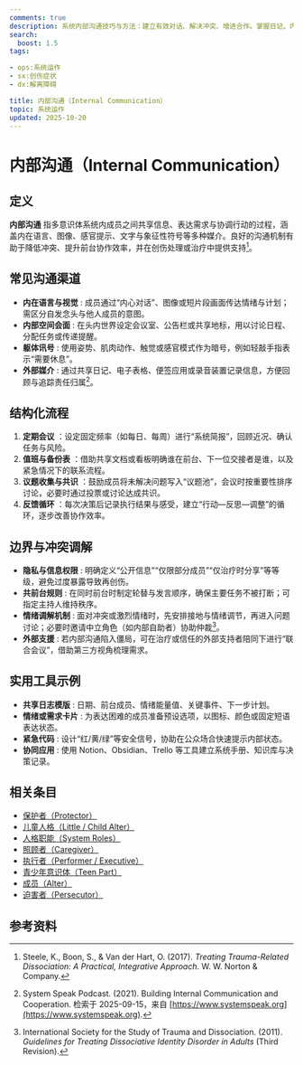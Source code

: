 ```yaml
---
comments: true
description: 系统内部沟通技巧与方法：建立有效对话、解决冲突、增进合作。掌握日记、内部会议等实用工具，提升系统协作效率
search:
  boost: 1.5
tags:

- ops:系统运作
- sx:创伤症状
- dx:解离障碍

title: 内部沟通（Internal Communication）
topic: 系统运作
updated: 2025-10-20
---
```


# 内部沟通（Internal Communication）

## 定义

**内部沟通** 指多意识体系统内成员之间共享信息、表达需求与协调行动的过程，涵盖内在语言、图像、感官提示、文字与象征性符号等多种媒介。良好的沟通机制有助于降低冲突、提升前台协作效率，并在创伤处理或治疗中提供支持[^内部沟通-1]。

## 常见沟通渠道

- **内在语言与视觉** : 成员通过“内心对话”、图像或短片段画面传达情绪与计划；需区分自发念头与他人成员的意图。
- **内部空间会面** : 在头内世界设定会议室、公告栏或共享地标，用以讨论日程、分配任务或传递提醒。
- **躯体讯号** : 使用姿势、肌肉动作、触觉或感官模式作为暗号，例如轻敲手指表示“需要休息”。
- **外部媒介** : 通过共享日记、电子表格、便签应用或录音装置记录信息，方便回顾与追踪责任归属[^内部沟通-2]。

## 结构化流程

1. **定期会议** ：设定固定频率（如每日、每周）进行“系统简报”，回顾近况、确认任务与风险。
2. **值班与备份表** ：借助共享文档或看板明确谁在前台、下一位交接者是谁，以及紧急情况下的联系流程。
3. **议题收集与共识** ：鼓励成员将未解决问题写入“议题池”，会议时按重要性排序讨论，必要时通过投票或讨论达成共识。
4. **反馈循环** ：每次决策后记录执行结果与感受，建立“行动—反思—调整”的循环，逐步改善协作效率。

## 边界与冲突调解

- **隐私与信息权限** : 明确定义“公开信息”“仅限部分成员”“仅治疗时分享”等等级，避免过度暴露导致再创伤。
- **共前台规则** : 在同时前台时制定轮替与发言顺序，确保主要任务不被打断；可指定主持人维持秩序。
- **情绪调解机制** : 面对冲突或激烈情绪时，先安排接地与情绪调节，再进入问题讨论；必要时邀请中立角色（如内部自助者）协助仲裁[^内部沟通-3]。
- **外部支援** : 若内部沟通陷入僵局，可在治疗或信任的外部支持者陪同下进行“联合会议”，借助第三方视角梳理需求。

## 实用工具示例

- **共享日志模版** : 日期、前台成员、情绪能量值、关键事件、下一步计划。
- **情绪或需求卡片** : 为表达困难的成员准备预设选项，以图标、颜色或固定短语表达状态。
- **紧急代码** : 设计“红/黄/绿”等安全信号，协助在公众场合快速提示内部状态。
- **协同应用** : 使用 Notion、Obsidian、Trello 等工具建立系统手册、知识库与决策记录。

## 相关条目

- [保护者（Protector）](Protector.md)
- [儿童人格（Little / Child Alter）](Child-Alter.md)
- [人格职能（System Roles）](System-Roles.md)
- [照顾者（Caregiver）](Caregiver.md)
- [执行者（Performer / Executive）](Performer-Executive.md)
- [青少年意识体（Teen Part）](Teen-Alter.md)
- [成员（Alter）](Alter.md)
- [迫害者（Persecutor）](Persecutor.md)

## 参考资料

[^内部沟通-1]: Steele, K., Boon, S., & Van der Hart, O. (2017). *Treating Trauma-Related Dissociation: A Practical, Integrative Approach*. W. W. Norton & Company.
[^内部沟通-2]: System Speak Podcast. (2021). Building Internal Communication and Cooperation. 检索于 2025-09-15，来自 [https://www.systemspeak.org](https://www.systemspeak.org).
[^内部沟通-3]: International Society for the Study of Trauma and Dissociation. (2011). *Guidelines for Treating Dissociative Identity Disorder in Adults* (Third Revision).
